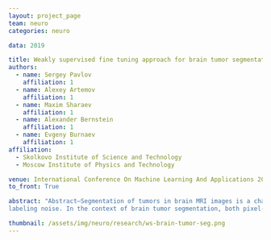 ```yaml
---
layout: project_page
team: neuro
categories: neuro

data: 2019

title: Weakly supervised fine tuning approach for brain tumor segmentation problem
authors:
  - name: Sergey Pavlov
    affiliation: 1
  - name: Alexey Artemov
    affiliation: 1
  - name: Maxim Sharaev
    affiliation: 1
  - name: Alexander Bernstein
    affiliation: 1
  - name: Evgeny Burnaev
    affiliation: 1
affiliation:
  - Skolkovo Institute of Science and Technology
  - Moscow Institute of Physics and Technology

venue: International Conference On Machine Learning And Applications 2019 (ICMLA 2019)
to_front: True

abstract: "Abstract—Segmentation of tumors in brain MRI images is a challenging task, where most recent methods demand large volumes of data with pixel-level annotations, which are generally costly to obtain. In contrast, image-level annotations, where only the presence of lesion is marked, are generally cheap, generated in far larger volumes compared to pixel-level labels, and contain less
labeling noise. In the context of brain tumor segmentation, both pixel-level and image-level annotations are commonly available; thus, a natural question arises whether a segmentation procedure could take advantage of both. In the present work we: 1) propose a learning-based framework that allows simultaneous usage of both pixel- and image-level annotations in MRI images to learn a segmentation model for brain tumor; 2) study the influence of comparative amounts of pixel- and image-level annotations on the quality of brain tumor segmentation; 3) compare our approach to the traditional fully-supervised approach and show that the performance of our method in terms of segmentation quality may be competitive."

thumbnail: /assets/img/neuro/research/ws-brain-tumor-seg.png
---
```

